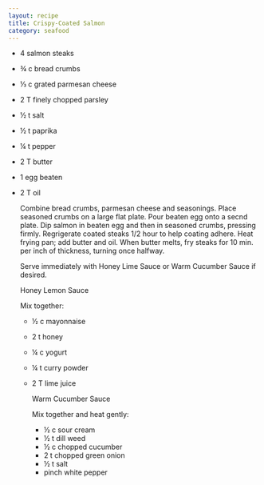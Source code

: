 ```yaml
---
layout: recipe
title: Crispy-Coated Salmon
category: seafood
---
```

- 4 salmon steaks
- ¾ c bread crumbs
- ⅓ c grated parmesan cheese
- 2 T finely chopped parsley
- ½ t salt
- ½ t paprika
- ¼ t pepper
- 2 T butter
- 1 egg beaten
- 2 T oil
  
  Combine bread crumbs, parmesan cheese and seasonings. Place seasoned crumbs on a large flat plate. Pour beaten egg onto a secnd plate. Dip salmon in beaten egg and then in seasoned crumbs, pressing firmly. Regrigerate coated steaks 1/2 hour to help coating adhere. Heat frying pan; add butter and oil. When butter melts, fry steaks for 10 min. per inch of thickness, turning once halfway.
  
  Serve immediately with Honey Lime Sauce or Warm Cucumber Sauce if desired.
  
  Honey Lemon Sauce
  
  Mix together:
  
  - ½ c mayonnaise
  - 2 t honey
  - ¼ c yogurt
  - ¼ t curry powder
  - 2 T lime juice
    
    Warm Cucumber Sauce
    
    Mix together and heat gently:
    
    - ½ c sour cream
    - ½ t dill weed
    - ½ c chopped cucumber
    - 2 t chopped green onion
    - ½ t salt
    - pinch white pepper
